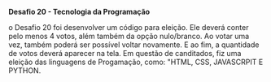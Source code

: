 **Desafio 20 - Tecnologia da Programação**

o Desafio 20 foi desenvolver um código para eleição. Ele deverá conter pelo menos 4 votos, além também da opção nulo/branco. Ao votar uma vez, também poderá ser possível voltar novamente. E ao fim, a quantidade de votos deverá aparecer na tela. Em questão de canditados, fiz uma eleição das linguagens de Progamação, como: "HTML, CSS, JAVASCRPIT E PYTHON.
